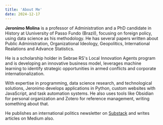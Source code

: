 ```yaml
---
title: 'About Me'
date: 2024-12-17
---
```


**Jeronimo Molina** is a professor of Administration and a PhD candidate in History at Uuniversity of Passo Fundo (Brazil), focusing on foreign policy, using data science as his methodology. He has several papers written about Public Administration, Organizational Ideology, Geopolitics, International Realations and Advance Statistics.

He is a scholarship holder in Sebrae RS's Local Innovation Agents program and is developing an innovative business model, leverages machine learning to identify strategic opportunities in armed conflicts and corporate internationalization.  

With expertise in programming, data science research, and technological solutions, Jeronimo develops applications in Python, custom websites with JavaScript, and task automation systems. He also uses tools like Obsidian for personal organization and Zotero for reference management, writing something about that.

He publishes an international politics newsletter on [Substack](https;//urbanointernational.substack.com) and writes articles on Medium also.